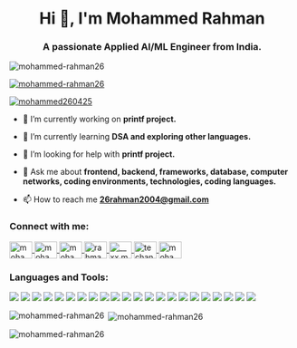 <h1 align="center">Hi 👋, I'm Mohammed Rahman</h1>
<h3 align="center">A passionate Applied AI/ML Engineer from India.</h3>

<p align="left">
  <img src="https://komarev.com/ghpvc/?username=mohammed-rahman26&label=Profile%20views&color=0e75b6&style=flat" alt="mohammed-rahman26" />
</p>

<p align="left">
  <a href="https://github.com/ryo-ma/github-profile-trophy">
    <img src="https://github-profile-trophy.vercel.app/?username=mohammed-rahman26" alt="mohammed-rahman26" />
  </a>
</p>

<p align="left">
  <a href="https://twitter.com/mohammed260425" target="blank">
    <img src="https://img.shields.io/twitter/follow/mohammed260425?logo=twitter&style=for-the-badge" alt="mohammed260425" />
  </a>
</p>

- 🔭 I’m currently working on **printf project.**

- 🌱 I’m currently learning **DSA and exploring other languages.**

- 🤝 I’m looking for help with **printf project.**

- 💬 Ask me about **frontend, backend, frameworks, database, computer networks, coding environments, technologies, coding languages.**

- 📫 How to reach me **26rahman2004@gmail.com**

<h3 align="left">Connect with me:</h3>
<p align="left">
  <a href="https://twitter.com/mohammed260425" target="blank">
    <img align="center" src="https://raw.githubusercontent.com/rahuldkjain/github-profile-readme-generator/master/src/images/icons/Social/twitter.svg" alt="mohammed260425" height="30" width="40" />
  </a>
  <a href="https://linkedin.com/in/mohammed rahman" target="blank">
    <img align="center" src="https://raw.githubusercontent.com/rahuldkjain/github-profile-readme-generator/master/src/images/icons/Social/linked-in-alt.svg" alt="mohammed rahman" height="30" width="40" />
  </a>
  <a href="https://kaggle.com/mohammedrahman2604" target="blank">
    <img align="center" src="https://raw.githubusercontent.com/rahuldkjain/github-profile-readme-generator/master/src/images/icons/Social/kaggle.svg" alt="mohammedrahman2604" height="30" width="40" />
  </a>
  <a href="https://fb.com/rahman mohammed" target="blank">
    <img align="center" src="https://raw.githubusercontent.com/rahuldkjain/github-profile-readme-generator/master/src/images/icons/Social/facebook.svg" alt="rahman mohammed" height="30" width="40" />
  </a>
  <a href="https://instagram.com/__xx.munna.xx__" target="blank">
    <img align="center" src="https://raw.githubusercontent.com/rahuldkjain/github-profile-readme-generator/master/src/images/icons/Social/instagram.svg" alt="__xx.munna.xx__" height="30" width="40" />
  </a>
  <a href="https://www.youtube.com/c/techandtechnicals" target="blank">
    <img align="center" src="https://raw.githubusercontent.com/rahuldkjain/github-profile-readme-generator/master/src/images/icons/Social/youtube.svg" alt="techandtechnicals" height="30" width="40" />
  </a>
  <a href="https://www.leetcode.com/mohammed_rahman" target="blank">
    <img align="center" src="https://raw.githubusercontent.com/rahuldkjain/github-profile-readme-generator/master/src/images/icons/Social/leet-code.svg" alt="mohammed_rahman" height="30" width="40" />
  </a>
</p>

<h3 align="left">Languages and Tools:</h3>
<p align="left">
  <img src="https://img.shields.io/badge/HTML5-E34F26?style=flat&logo=html5&logoColor=white" />
  <img src="https://img.shields.io/badge/CSS3-1572B6?style=flat&logo=css3&logoColor=white" />
  <img src="https://img.shields.io/badge/JavaScript-F7DF1E?style=flat&logo=javascript&logoColor=black" />
  <img src="https://img.shields.io/badge/jQuery-0769AD?style=flat&logo=jquery&logoColor=white" />
  <img src="https://img.shields.io/badge/Bootstrap-563D7C?style=flat&logo=bootstrap&logoColor=white" />
  <img src="https://img.shields.io/badge/React-20232A?style=flat&logo=react&logoColor=61DAFB" />
  <img src="https://img.shields.io/badge/Node.js-339933?style=flat&logo=nodedotjs&logoColor=white" />
  <img src="https://img.shields.io/badge/Express.js-000000?style=flat&logo=express&logoColor=white" />
  <img src="https://img.shields.io/badge/MongoDB-47A248?style=flat&logo=mongodb&logoColor=white" />
  <img src="https://img.shields.io/badge/MySQL-4479A1?style=flat&logo=mysql&logoColor=white" />
  <img src="https://img.shields.io/badge/Python-3776AB?style=flat&logo=python&logoColor=white" />
  <img src="https://img.shields.io/badge/Django-092E20?style=flat&logo=django&logoColor=white" />
  <img src="https://img.shields.io/badge/Flask-000000?style=flat&logo=flask&logoColor=white" />
  <img src="https://img.shields.io/badge/C-00599C?style=flat&logo=c&logoColor=white" />
  <img src="https://img.shields.io/badge/C++-00599C?style=flat&logo=c%2B%2B&logoColor=white" />
  <img src="https://img.shields.io/badge/Git-F05032?style=flat&logo=git&logoColor=white" />
  <img src="https://img.shields.io/badge/GitHub-181717?style=flat&logo=github&logoColor=white" />
  <img src="https://img.shields.io/badge/Linux-FCC624?style=flat&logo=linux&logoColor=black" />
  <img src="https://img.shields.io/badge/VS_Code-007ACC?style=flat&logo=visual-studio-code&logoColor=white" />
  <img src="https://img.shields.io/badge/Android-3DDC84?style=flat&logo=android&logoColor=white" />
  <img src="https://img.shields.io/badge/Firebase-FFCA28?style=flat&logo=firebase&logoColor=black" />
  <img src="https://img.shields.io/badge/Figma-F24E1E?style=flat&logo=figma&logoColor=white" />
</p>

<p><img align="left" src="https://github-readme-stats.vercel.app/api/top-langs?username=mohammed-rahman26&show_icons=true&locale=en&layout=compact" alt="mohammed-rahman26" /></p>

<p>&nbsp;<img align="center" src="https://github-readme-stats.vercel.app/api?username=mohammed-rahman26&show_icons=true&locale=en" alt="mohammed-rahman26" /></p>

<p><img align="center" src="https://github-readme-streak-stats.herokuapp.com/?user=mohammed-rahman26&" alt="mohammed-rahman26" /></p>
